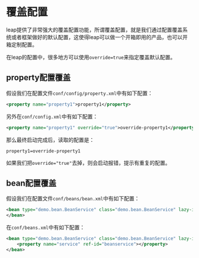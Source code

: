 # 覆盖配置

leap提供了非常强大的覆盖配置功能，所谓覆盖配置，就是我们通过配置覆盖系统或者框架做好的默认配置，这使得leap可以做一个开箱即用的产品，也可以开箱定制配置。

在leap的配置中，很多地方可以使用`override=true`来指定覆盖默认配置。

## property配置覆盖

假设我们在配置文件`conf/config/property.xml`中有如下配置：

```xml
<property name="property1">property1</property>
```

另外在`conf/config.xml`中有如下配置：

```xml
<property name="property1" override="true">override-property1</property>
```

那么最终启动完成后，读取的配置是：

```
property1=override-property1
```

如果我们把`override="true"`去掉，则会启动报错，提示有重复的配置。

## bean配置覆盖

假设我们在配置文件`conf/beans/bean.xml`中有如下配置：

```xml
<bean type="demo.bean.BeanService" class="demo.bean.BeanService" lazy-init="false">
</bean>
```

在`conf/beans.xml`中有如下配置：

```xml
<bean type="demo.bean.BeanService" class="demo.bean.BeanService" lazy-init="false">
    <property name="service" ref-id="beanservice"></property>
</bean>
```